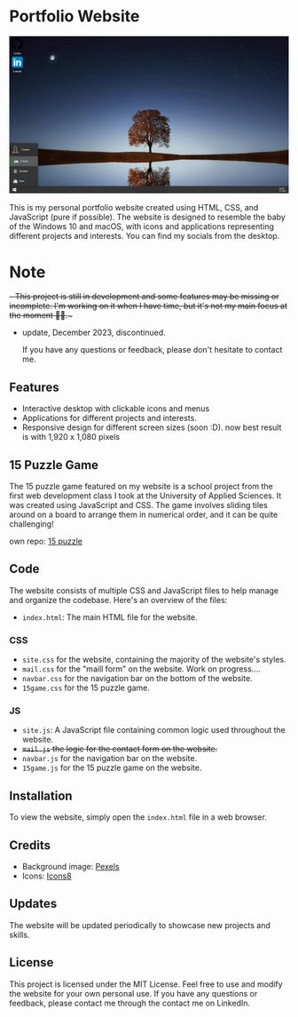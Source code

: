 # Portfolio Website

![Screenshot](screenshot.png)

This is my personal portfolio website created using HTML, CSS, and JavaScript (pure if possible). The website is designed to resemble the baby of the Windows 10 and macOS, with icons and applications representing different projects and interests. You can find my socials from the desktop.

# Note

~~- This project is still in development and some features may be missing or incomplete.
  I'm working on it when I have time, but it's not my main focus at the moment :face_with_spiral_eyes:.~~~

- update, December 2023, discontinued.

  If you have any questions or feedback, please don't hesitate to contact me.

## Features

- Interactive desktop with clickable icons and menus
- Applications for different projects and interests.
- Responsive design for different screen sizes (soon :D). now best result is with 1,920 x 1,080 pixels

## 15 Puzzle Game

The 15 puzzle game featured on my website is a school project from the first web development class I took at the University of Applied Sciences. It was created using JavaScript and CSS. The game involves sliding tiles around on a board to arrange them in numerical order, and it can be quite challenging!

own repo: [15 puzzle](https://github.com/Wildernessdick/WEB1-15puzzle)

## Code

The website consists of multiple CSS and JavaScript files to help manage and organize the codebase.
Here's an overview of the files:

- `index.html`: The main HTML file for the website.

### CSS

- `site.css` for the website, containing the majority of the website's styles.
- `mail.css` for the "maill form" on the website. Work on progress....
- `navbar.css` for the navigation bar on the bottom of the website.
- `15game.css` for the 15 puzzle game.

### JS

- `site.js`: A JavaScript file containing common logic used throughout the website.
- ~~`mail.js` the logic for the contact form on the website.~~
- `navbar.js` for the navigation bar on the website.
- `15game.js` for the 15 puzzle game on the website.

## Installation

To view the website, simply open the `index.html` file in a web browser.

## Credits

- Background image: [Pexels](https://www.pexels.com/photo/green-tree-268533/)
- Icons: [Icons8](https://icons8.com/)

## Updates

The website will be updated periodically to showcase new projects and skills.

## License

This project is licensed under the MIT License. Feel free to use and modify the website for your own personal use. If you have any questions or feedback, please contact me through the contact me on LinkedIn.
